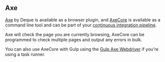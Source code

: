 ## Axe

[Axe](https://www.deque.com/axe/) by Deque is available as a browser plugin, and [AxeCore](https://github.com/dequelabs/axe-core) is available as a command line tool and can be part of your [continuous integration pipeline](https://docs.publishing.service.gov.uk/manual/development-pipeline.html). 

Axe will check the page you are currently browsing, AxeCore can be programmed to check multiple pages and output any errors in bulk.

You can also use AxeCore with Gulp using the [Gulp Axe Webdriver](https://www.npmjs.com/package/gulp-axe-webdriver) if you're using a task runner.
